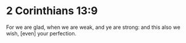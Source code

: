 # 2 Corinthians 13:9

For we are glad, when we are weak, and ye are strong: and this also we wish, [even] your perfection.